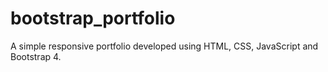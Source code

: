 # bootstrap_portfolio
A simple responsive portfolio developed using HTML, CSS, JavaScript and Bootstrap 4. 
